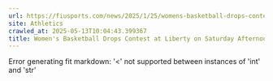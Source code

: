 ```yaml
---
url: https://fiusports.com/news/2025/1/25/womens-basketball-drops-contest-at-liberty-on-saturday-afternoon.aspx
site: Athletics
crawled_at: 2025-05-13T10:04:43.399367
title: Women's Basketball Drops Contest at Liberty on Saturday Afternoon - FIU Athletics
---
```


Error generating fit markdown: '<' not supported between instances of 'int' and 'str'